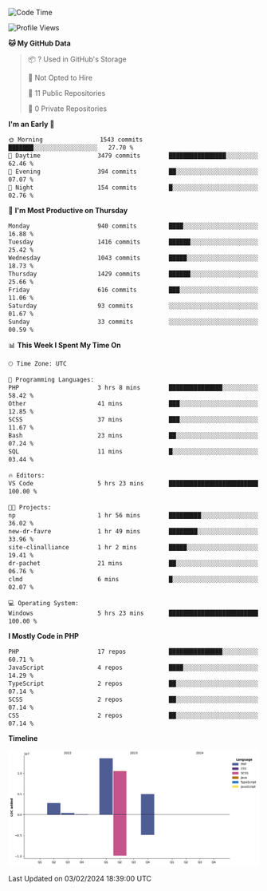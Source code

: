 <!--START_SECTION:waka-->
![Code Time](http://img.shields.io/badge/Code%20Time-1%2C480%20hrs%205%20mins-blue)

![Profile Views](http://img.shields.io/badge/Profile%20Views-0-blue)

**🐱 My GitHub Data** 

> 📦 ? Used in GitHub's Storage 
 > 
> 🚫 Not Opted to Hire
 > 
> 📜 11 Public Repositories 
 > 
> 🔑 0 Private Repositories 
 > 
**I'm an Early 🐤** 

```text
🌞 Morning                1543 commits        ███████░░░░░░░░░░░░░░░░░░   27.70 % 
🌆 Daytime                3479 commits        ████████████████░░░░░░░░░   62.46 % 
🌃 Evening                394 commits         ██░░░░░░░░░░░░░░░░░░░░░░░   07.07 % 
🌙 Night                  154 commits         █░░░░░░░░░░░░░░░░░░░░░░░░   02.76 % 
```
📅 **I'm Most Productive on Thursday** 

```text
Monday                   940 commits         ████░░░░░░░░░░░░░░░░░░░░░   16.88 % 
Tuesday                  1416 commits        ██████░░░░░░░░░░░░░░░░░░░   25.42 % 
Wednesday                1043 commits        █████░░░░░░░░░░░░░░░░░░░░   18.73 % 
Thursday                 1429 commits        ██████░░░░░░░░░░░░░░░░░░░   25.66 % 
Friday                   616 commits         ███░░░░░░░░░░░░░░░░░░░░░░   11.06 % 
Saturday                 93 commits          ░░░░░░░░░░░░░░░░░░░░░░░░░   01.67 % 
Sunday                   33 commits          ░░░░░░░░░░░░░░░░░░░░░░░░░   00.59 % 
```


📊 **This Week I Spent My Time On** 

```text
🕑︎ Time Zone: UTC

💬 Programming Languages: 
PHP                      3 hrs 8 mins        ███████████████░░░░░░░░░░   58.42 % 
Other                    41 mins             ███░░░░░░░░░░░░░░░░░░░░░░   12.85 % 
SCSS                     37 mins             ███░░░░░░░░░░░░░░░░░░░░░░   11.67 % 
Bash                     23 mins             ██░░░░░░░░░░░░░░░░░░░░░░░   07.24 % 
SQL                      11 mins             █░░░░░░░░░░░░░░░░░░░░░░░░   03.44 % 

🔥 Editors: 
VS Code                  5 hrs 23 mins       █████████████████████████   100.00 % 

🐱‍💻 Projects: 
np                       1 hr 56 mins        █████████░░░░░░░░░░░░░░░░   36.02 % 
new-dr-favre             1 hr 49 mins        ████████░░░░░░░░░░░░░░░░░   33.96 % 
site-clinalliance        1 hr 2 mins         █████░░░░░░░░░░░░░░░░░░░░   19.41 % 
dr-pachet                21 mins             ██░░░░░░░░░░░░░░░░░░░░░░░   06.76 % 
clmd                     6 mins              █░░░░░░░░░░░░░░░░░░░░░░░░   02.07 % 

💻 Operating System: 
Windows                  5 hrs 23 mins       █████████████████████████   100.00 % 
```

**I Mostly Code in PHP** 

```text
PHP                      17 repos            ███████████████░░░░░░░░░░   60.71 % 
JavaScript               4 repos             ████░░░░░░░░░░░░░░░░░░░░░   14.29 % 
TypeScript               2 repos             ██░░░░░░░░░░░░░░░░░░░░░░░   07.14 % 
SCSS                     2 repos             ██░░░░░░░░░░░░░░░░░░░░░░░   07.14 % 
CSS                      2 repos             ██░░░░░░░░░░░░░░░░░░░░░░░   07.14 % 
```



**Timeline**

![Lines of Code chart](https://raw.githubusercontent.com/tahar-elgunaoui/tahar-elgunaoui/main/assets/bar_graph.png)


 Last Updated on 03/02/2024 18:39:00 UTC
<!--END_SECTION:waka-->
